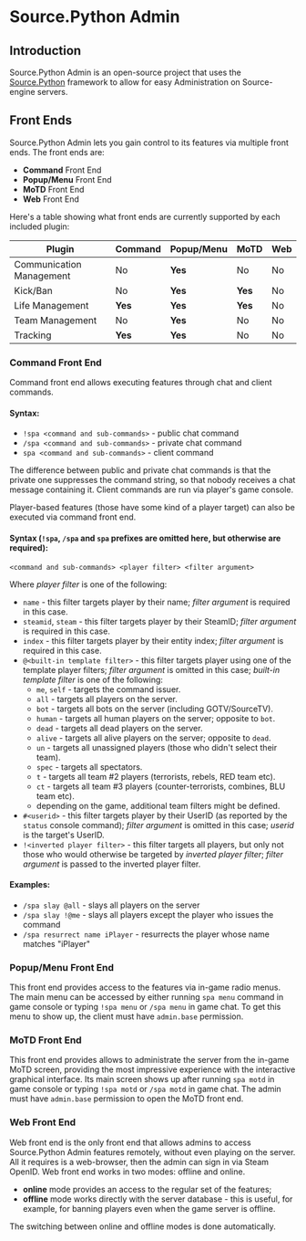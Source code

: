 # Source.Python Admin

## Introduction
Source.Python Admin is an open-source project that uses the [Source.Python](https://github.com/Source-Python-Dev-Team/Source.Python) framework to allow for easy Administration on Source-engine servers.

## Front Ends
Source.Python Admin lets you gain control to its features via multiple front ends.
The front ends are:
- **Command** Front End
- **Popup/Menu** Front End
- **MoTD** Front End
- **Web** Front End

Here's a table showing what front ends are currently supported by each included plugin:

Plugin | Command | Popup/Menu | MoTD | Web
------ | ------- | ---------- | ---- | ---
Communication Management | No | **Yes** | No | No
Kick/Ban | No | **Yes** | **Yes** | No
Life Management | **Yes** | **Yes** | **Yes** | No
Team Management | No | **Yes** | No | No
Tracking | **Yes** | **Yes** | No | No

### Command Front End
Command front end allows executing features through chat and client commands.
#### Syntax:
- `!spa <command and sub-commands>` - public chat command
- `/spa <command and sub-commands>` - private chat command
- `spa <command and sub-commands>` - client command

The difference between public and private chat commands is that the private one suppresses the command string, so that nobody receives a chat message containing it.
Client commands are run via player's game console.

Player-based features (those have some kind of a player target) can also be executed via command front end.
#### Syntax (`!spa`, `/spa` and `spa` prefixes are omitted here, but otherwise are required):
`<command and sub-commands> <player filter> <filter argument>`

Where *player filter* is one of the following:
- `name` - this filter targets player by their name; *filter argument* is required in this case.
- `steamid`, `steam` - this filter targets player by their SteamID; *filter argument* is required in this case.
- `index` - this filter targets player by their entity index; *filter argument* is required in this case.
- `@<built-in template filter>` - this filter targets player using one of the template player filters; *filter argument* is omitted in this case; *built-in template filter* is one of the following:
  - `me`, `self` - targets the command issuer.
  - `all` - targets all players on the server.
  - `bot` - targets all bots on the server (including GOTV/SourceTV).
  - `human` - targets all human players on the server; opposite to `bot`.
  - `dead` - targets all dead players on the server.
  - `alive` - targets all alive players on the server; opposite to `dead`.
  - `un` - targets all unassigned players (those who didn't select their team).
  - `spec` - targets all spectators.
  - `t` - targets all team #2 players (terrorists, rebels, RED team etc).
  - `ct` - targets all team #3 players (counter-terrorists, combines, BLU team etc).
  - depending on the game, additional team filters might be defined.
- `#<userid>` - this filter targets player by their UserID (as reported by the `status` console command); *filter argument* is omitted in this case; *userid* is the target's UserID.
- `!<inverted player filter>` - this filter targets all players, but only not those who would otherwise be targeted by *inverted player filter*; *filter argument* is passed to the inverted player filter.

#### Examples:
- `/spa slay @all` - slays all players on the server
- `/spa slay !@me` - slays all players except the player who issues the command
- `/spa resurrect name iPlayer` - resurrects the player whose name matches "iPlayer"

### Popup/Menu Front End
This front end provides access to the features via in-game radio menus.
The main menu can be accessed by either running `spa menu` command in game console or typing `!spa menu` or `/spa menu` in game chat.
To get this menu to show up, the client must have `admin.base` permission.

### MoTD Front End
This front end provides allows to administrate the server from the in-game MoTD screen, providing the most impressive experience with the interactive graphical interface.
Its main screen shows up after running `spa motd` in game console or typing `!spa motd` or `/spa motd` in game chat.
The admin must have `admin.base` permission to open the MoTD front end.

### Web Front End
Web front end is the only front end that allows admins to access Source.Python Admin features remotely, without even playing on the server.
All it requires is a web-browser, then the admin can sign in via Steam OpenID.
Web front end works in two modes: offline and online.

- **online** mode provides an access to the regular set of the features;
- **offline** mode works directly with the server database - this is useful, for example, for banning players even when the game server is offline.

The switching between online and offline modes is done automatically.
